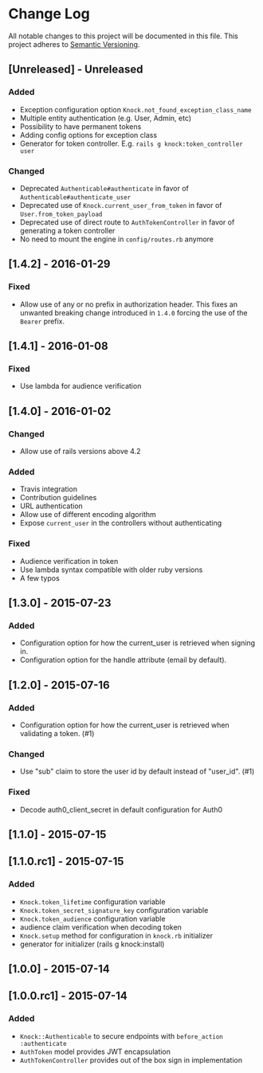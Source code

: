 # Change Log
All notable changes to this project will be documented in this file.
This project adheres to [Semantic Versioning](http://semver.org/).

## [Unreleased] - Unreleased
### Added
- Exception configuration option `Knock.not_found_exception_class_name`
- Multiple entity authentication (e.g. User, Admin, etc)
- Possibility to have permanent tokens
- Adding config options for exception class
- Generator for token controller. E.g. `rails g knock:token_controller user`

### Changed
- Deprecated `Authenticable#authenticate` in favor of `Authenticable#authenticate_user`
- Deprecated use of `Knock.current_user_from_token` in favor of `User.from_token_payload`
- Deprecated use of direct route to `AuthTokenController` in favor of generating  a token controller
- No need to mount the engine in `config/routes.rb` anymore

## [1.4.2] - 2016-01-29
### Fixed
- Allow use of any or no prefix in authorization header.
This fixes an unwanted breaking change introduced in `1.4.0` forcing the use
of the `Bearer` prefix.

## [1.4.1] - 2016-01-08
### Fixed
- Use lambda for audience verification

## [1.4.0] - 2016-01-02
### Changed
- Allow use of rails versions above 4.2

### Added
- Travis integration
- Contribution guidelines
- URL authentication
- Allow use of different encoding algorithm
- Expose `current_user` in the controllers without authenticating

### Fixed
- Audience verification in token
- Use lambda syntax compatible with older ruby versions
- A few typos

## [1.3.0] - 2015-07-23
### Added
- Configuration option for how the current_user is retrieved when signing in.
- Configuration option for the handle attribute (email by default).

## [1.2.0] - 2015-07-16
### Added
- Configuration option for how the current_user is retrieved when validating
  a token. (#1)

### Changed
- Use "sub" claim to store the user id by default instead of "user_id". (#1)

### Fixed
- Decode auth0_client_secret in default configuration for Auth0

## [1.1.0] - 2015-07-15

## [1.1.0.rc1] - 2015-07-15
### Added
- `Knock.token_lifetime` configuration variable
- `Knock.token_secret_signature_key` configuration variable
- `Knock.token_audience` configuration variable
- audience claim verification when decoding token
- `Knock.setup` method for configuration in `knock.rb` initializer
- generator for initializer (rails g knock:install)

## [1.0.0] - 2015-07-14

## [1.0.0.rc1] - 2015-07-14
### Added
- `Knock::Authenticable` to secure endpoints with `before_action :authenticate`
- `AuthToken` model provides JWT encapsulation
- `AuthTokenController` provides out of the box sign in implementation
